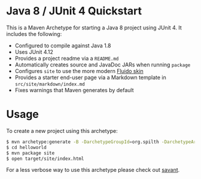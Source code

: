 # Java 8 / JUnit 4 Quickstart

This is a Maven Archetype for starting a Java 8 project using JUnit 4. It includes the following:

- Configured to compile against Java 1.8
- Uses JUnit 4.12
- Provides a project readme via a `README.md`
- Automatically creates source and JavaDoc JARs when running `package`
- Configures `site` to use the more modern [Fluido skin](https://maven.apache.org/skins/maven-fluido-skin/)
- Provides a starter end-user page via a Markdown template in `src/site/markdown/index.md`
- Fixes warnings that Maven generates by default

# Usage

To create a new project using this archetype:

```bash
$ mvn archetype:generate -B -DarchetypeGroupId=org.spilth -DarchetypeArtifactId=java8-junit4-quickstart -DgroupId=com.example -DartifactId=helloworld -Dversion=1.0.0
$ cd helloworld
$ mvn package site
$ open target/site/index.html
```

For a less verbose way to use this archetype please check out [savant](http://spilth.org/projects/savant/).
